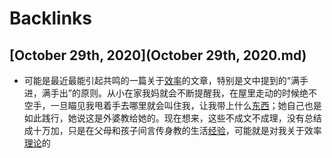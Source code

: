 
# Backlinks
## [October 29th, 2020](October 29th, 2020.md)
- 可能是最近最能引起共鸣的一篇关于[效率](效率.md)的文章，特别是文中提到的“满手进，满手出”的原则。从小在家我妈就会不断提醒我，在屋里走动的时候绝不空手，一旦瞄见我甩着手去哪里就会叫住我，让我带上什么[东西](东西.md)；她自己也是如此践行，她说这是外婆教给她的。现在想来，这些不成文不成理，没有总结成十万加，只是在父母和孩子间言传身教的生活[经验](经验.md)，可能就是对我关于效率[理论](理论.md)的


